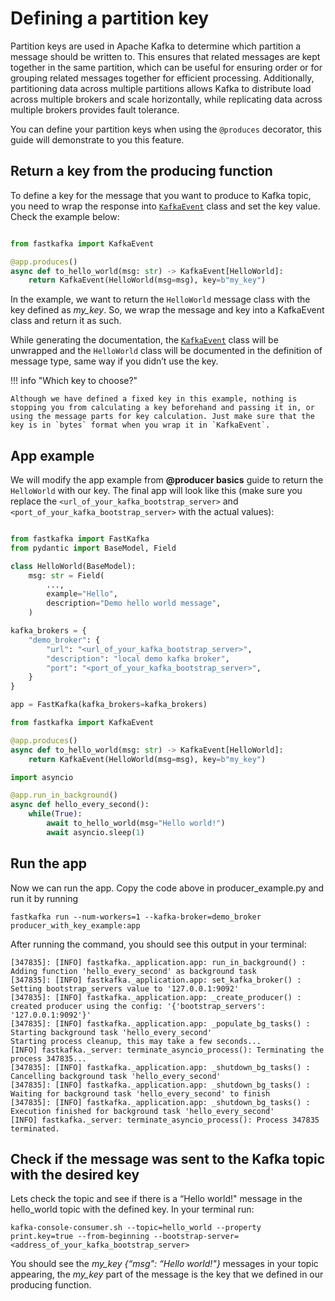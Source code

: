 # Defining a partition key

<!-- WARNING: THIS FILE WAS AUTOGENERATED! DO NOT EDIT! -->

Partition keys are used in Apache Kafka to determine which partition a
message should be written to. This ensures that related messages are
kept together in the same partition, which can be useful for ensuring
order or for grouping related messages together for efficient
processing. Additionally, partitioning data across multiple partitions
allows Kafka to distribute load across multiple brokers and scale
horizontally, while replicating data across multiple brokers provides
fault tolerance.

You can define your partition keys when using the `@produces` decorator,
this guide will demonstrate to you this feature.

## Return a key from the producing function

To define a key for the message that you want to produce to Kafka topic,
you need to wrap the response into
[`KafkaEvent`](../api/fastkafka/KafkaEvent.md/#fastkafka.KafkaEvent)
class and set the key value. Check the example below:

``` python

from fastkafka import KafkaEvent

@app.produces()
async def to_hello_world(msg: str) -> KafkaEvent[HelloWorld]:
    return KafkaEvent(HelloWorld(msg=msg), key=b"my_key")
```

In the example, we want to return the `HelloWorld` message class with
the key defined as *my_key*. So, we wrap the message and key into a
KafkaEvent class and return it as such.

While generating the documentation, the
[`KafkaEvent`](../api/fastkafka/KafkaEvent.md/#fastkafka.KafkaEvent)
class will be unwrapped and the `HelloWorld` class will be documented in
the definition of message type, same way if you didn’t use the key.

!!! info "Which key to choose?"

    Although we have defined a fixed key in this example, nothing is stopping you from calculating a key beforehand and passing it in, or using the message parts for key calculation. Just make sure that the key is in `bytes` format when you wrap it in `KafkaEvent`.

## App example

We will modify the app example from **@producer basics** guide to return
the `HelloWorld` with our key. The final app will look like this (make
sure you replace the `<url_of_your_kafka_bootstrap_server>` and
`<port_of_your_kafka_bootstrap_server>` with the actual values):

``` python

from fastkafka import FastKafka
from pydantic import BaseModel, Field

class HelloWorld(BaseModel):
    msg: str = Field(
        ...,
        example="Hello",
        description="Demo hello world message",
    )

kafka_brokers = {
    "demo_broker": {
        "url": "<url_of_your_kafka_bootstrap_server>",
        "description": "local demo kafka broker",
        "port": "<port_of_your_kafka_bootstrap_server>",
    }
}

app = FastKafka(kafka_brokers=kafka_brokers)

from fastkafka import KafkaEvent

@app.produces()
async def to_hello_world(msg: str) -> KafkaEvent[HelloWorld]:
    return KafkaEvent(HelloWorld(msg=msg), key=b"my_key")

import asyncio

@app.run_in_background()
async def hello_every_second():
    while(True):
        await to_hello_world(msg="Hello world!")
        await asyncio.sleep(1)
```

## Run the app

Now we can run the app. Copy the code above in producer_example.py and
run it by running

``` shell
fastkafka run --num-workers=1 --kafka-broker=demo_broker producer_with_key_example:app
```

After running the command, you should see this output in your terminal:

    [347835]: [INFO] fastkafka._application.app: run_in_background() : Adding function 'hello_every_second' as background task
    [347835]: [INFO] fastkafka._application.app: set_kafka_broker() : Setting bootstrap_servers value to '127.0.0.1:9092'
    [347835]: [INFO] fastkafka._application.app: _create_producer() : created producer using the config: '{'bootstrap_servers': '127.0.0.1:9092'}'
    [347835]: [INFO] fastkafka._application.app: _populate_bg_tasks() : Starting background task 'hello_every_second'
    Starting process cleanup, this may take a few seconds...
    [INFO] fastkafka._server: terminate_asyncio_process(): Terminating the process 347835...
    [347835]: [INFO] fastkafka._application.app: _shutdown_bg_tasks() : Cancelling background task 'hello_every_second'
    [347835]: [INFO] fastkafka._application.app: _shutdown_bg_tasks() : Waiting for background task 'hello_every_second' to finish
    [347835]: [INFO] fastkafka._application.app: _shutdown_bg_tasks() : Execution finished for background task 'hello_every_second'
    [INFO] fastkafka._server: terminate_asyncio_process(): Process 347835 terminated.

## Check if the message was sent to the Kafka topic with the desired key

Lets check the topic and see if there is a “Hello world!" message in the
hello_world topic with the defined key. In your terminal run:

``` shell
kafka-console-consumer.sh --topic=hello_world --property print.key=true --from-beginning --bootstrap-server=<address_of_your_kafka_bootstrap_server>
```

You should see the *my_key {“msg": “Hello world!"}* messages in your
topic appearing, the *my_key* part of the message is the key that we
defined in our producing function.
